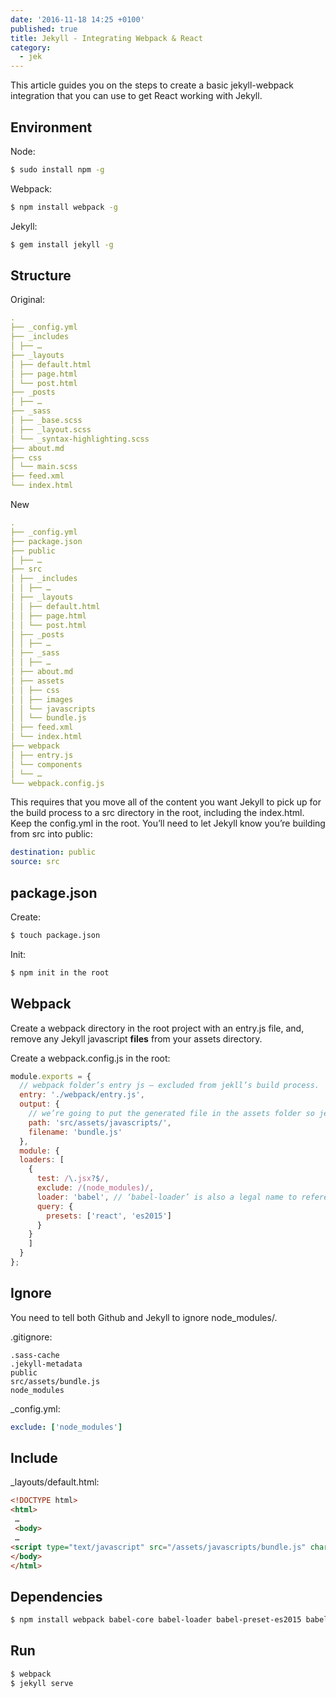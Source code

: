 ```yaml
---
date: '2016-11-18 14:25 +0100'
published: true
title: Jekyll - Integrating Webpack & React
category:
  - jek
---
```

This article guides you on the steps to create a basic jekyll-webpack integration that you can use to get React working with Jekyll.

## Environment

Node:

```bash
$ sudo install npm -g
```

Webpack:

```bash
$ npm install webpack -g
```

Jekyll:

```bash
$ gem install jekyll -g
```

## Structure

Original:

```yml
.
├── _config.yml
├── _includes
│ ├── …
├── _layouts
│ ├── default.html
│ ├── page.html
│ └── post.html
├── _posts
│ ├── …
├── _sass
│ ├── _base.scss
│ ├── _layout.scss
│ └── _syntax-highlighting.scss
├── about.md
├── css
│ └── main.scss
├── feed.xml
└── index.html
```

New

```yml
.
├── _config.yml
├── package.json
├── public
│ ├── …
├── src
│ ├── _includes
│ │ ├── …
│ ├── _layouts
│ │ ├── default.html
│ │ ├── page.html
│ │ └── post.html
│ ├── _posts
│ │ ├── …
│ ├── _sass
│ │ ├── …
│ ├── about.md
│ ├── assets
│ │ ├── css
│ │ ├── images
│ │ └── javascripts
│ │ └── bundle.js
│ ├── feed.xml
│ └── index.html
├── webpack
│ ├── entry.js
│ └── components
│ └── …
└── webpack.config.js
```

This requires that you move all of the content you want Jekyll to pick up for the build process to a src directory in the root, including the index.html. Keep the config.yml in the root. You’ll need to let Jekyll know you’re building from src into public:


```yml
destination: public
source: src
```

## package.json

Create:

```bash
$ touch package.json 
```

Init:

```bash
$ npm init in the root
```

## Webpack

Create a webpack directory in the root project with an entry.js file, and, remove any Jekyll javascript **files** from your assets directory. 

Create a webpack.config.js in the root:

```js
module.exports = {
  // webpack folder’s entry js — excluded from jekll’s build process.
  entry: './webpack/entry.js',
  output: {
    // we’re going to put the generated file in the assets folder so jekyll will grab it.
    path: 'src/assets/javascripts/',
    filename: 'bundle.js'
  },
  module: {
  loaders: [
    {
      test: /\.jsx?$/,
      exclude: /(node_modules)/,
      loader: 'babel', // ‘babel-loader’ is also a legal name to reference
      query: {
        presets: ['react', 'es2015']
      }
    }
    ]
  }
};
```

## Ignore

You need to tell both Github and Jekyll to ignore node_modules/.

.gitignore:

```
.sass-cache
.jekyll-metadata
public
src/assets/bundle.js
node_modules
```

_config.yml:

```yml
exclude: ['node_modules']
```

## Include

_layouts/default.html:

```html
<!DOCTYPE html>
<html>
 …
 <body>
 …
<script type="text/javascript" src="/assets/javascripts/bundle.js" charset="utf-8"></script>
</body>
</html>
```
## Dependencies

```bash
$ npm install webpack babel-core babel-loader babel-preset-es2015 babel-preset-react react react-addons-update react-dom --save-dev
```

## Run 

```bash
$ webpack
$ jekyll serve
```

